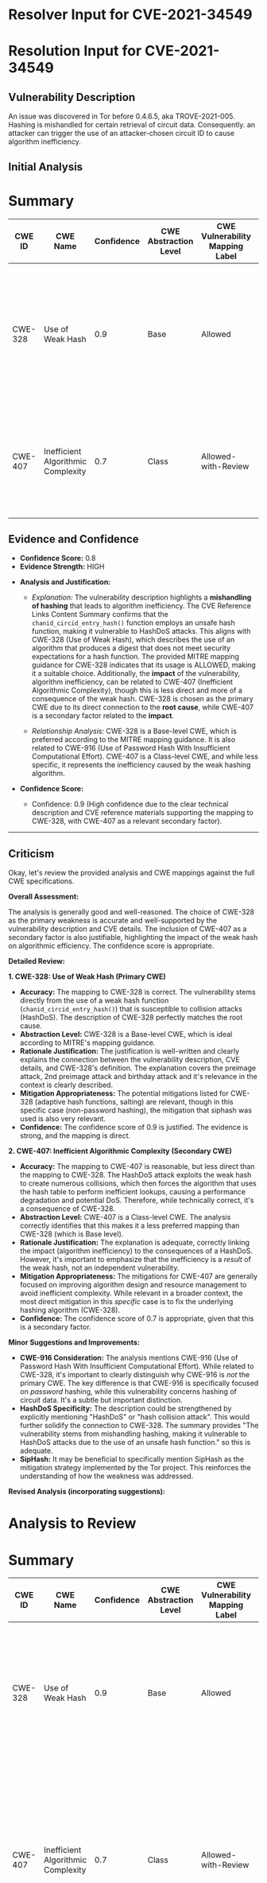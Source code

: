 # Resolver Input for CVE-2021-34549

# Resolution Input for CVE-2021-34549

## Vulnerability Description
An issue was discovered in Tor before 0.4.6.5, aka TROVE-2021-005. Hashing is mishandled for certain retrieval of circuit data. Consequently. an attacker can trigger the use of an attacker-chosen circuit ID to cause algorithm inefficiency.

## Initial Analysis
# Summary
| CWE ID | CWE Name | Confidence | CWE Abstraction Level | CWE Vulnerability Mapping Label | CWE-Vulnerability Mapping Notes |
|---|---|---|---|---|---|
| CWE-328 | Use of Weak Hash | 0.9 | Base | Allowed | Primary CWE: The vulnerability stems from mishandling hashing, making it vulnerable to HashDoS attacks due to the use of an unsafe hash function. |
| CWE-407 | Inefficient Algorithmic Complexity | 0.7 | Class | Allowed-with-Review | Secondary Candidate: The impact of the vulnerability is algorithm inefficiency, which can lead to denial of service. |

## Evidence and Confidence

*   **Confidence Score:** 0.8
*   **Evidence Strength:** HIGH

- **Analysis and Justification:**  
  - *Explanation:* The vulnerability description highlights a **mishandling of hashing** that leads to algorithm inefficiency. The CVE Reference Links Content Summary confirms that the `chanid_circid_entry_hash()` function employs an unsafe hash function, making it vulnerable to HashDoS attacks. This aligns with CWE-328 (Use of Weak Hash), which describes the use of an algorithm that produces a digest that does not meet security expectations for a hash function. The provided MITRE mapping guidance for CWE-328 indicates that its usage is ALLOWED, making it a suitable choice. Additionally, the **impact** of the vulnerability, algorithm inefficiency, can be related to CWE-407 (Inefficient Algorithmic Complexity), though this is less direct and more of a consequence of the weak hash. CWE-328 is chosen as the primary CWE due to its direct connection to the **root cause**, while CWE-407 is a secondary factor related to the **impact**.

  - *Relationship Analysis:* CWE-328 is a Base-level CWE, which is preferred according to the MITRE mapping guidance. It is also related to CWE-916 (Use of Password Hash With Insufficient Computational Effort). CWE-407 is a Class-level CWE, and while less specific, it represents the inefficiency caused by the weak hashing algorithm.

- **Confidence Score:**  
  - Confidence: 0.9 (High confidence due to the clear technical description and CVE reference materials supporting the mapping to CWE-328, with CWE-407 as a relevant secondary factor).

---

## Criticism
Okay, let's review the provided analysis and CWE mappings against the full CWE specifications.

**Overall Assessment:**

The analysis is generally good and well-reasoned. The choice of CWE-328 as the primary weakness is accurate and well-supported by the vulnerability description and CVE details. The inclusion of CWE-407 as a secondary factor is also justifiable, highlighting the impact of the weak hash on algorithmic efficiency. The confidence score is appropriate.

**Detailed Review:**

**1. CWE-328: Use of Weak Hash (Primary CWE)**

*   **Accuracy:**  The mapping to CWE-328 is correct. The vulnerability stems directly from the use of a weak hash function (`chanid_circid_entry_hash()`) that is susceptible to collision attacks (HashDoS).  The description of CWE-328 perfectly matches the root cause.
*   **Abstraction Level:**  CWE-328 is a Base-level CWE, which is ideal according to MITRE's mapping guidance.
*   **Rationale Justification:** The justification is well-written and clearly explains the connection between the vulnerability description, CVE details, and CWE-328's definition. The explanation covers the preimage attack, 2nd preimage attack and birthday attack and it's relevance in the context is clearly described.
*   **Mitigation Appropriateness:** The potential mitigations listed for CWE-328 (adaptive hash functions, salting) are relevant, though in this specific case (non-password hashing), the mitigation that siphash was used is also very relevant.
*   **Confidence:**  The confidence score of 0.9 is justified. The evidence is strong, and the mapping is direct.

**2. CWE-407: Inefficient Algorithmic Complexity (Secondary CWE)**

*   **Accuracy:** The mapping to CWE-407 is reasonable, but less direct than the mapping to CWE-328. The HashDoS attack exploits the weak hash to create numerous collisions, which then forces the algorithm that uses the hash table to perform inefficient lookups, causing a performance degradation and potential DoS. Therefore, while technically correct, it's a consequence of CWE-328.
*   **Abstraction Level:**  CWE-407 is a Class-level CWE. The analysis correctly identifies that this makes it a less preferred mapping than CWE-328 (which is Base level).
*   **Rationale Justification:** The explanation is adequate, correctly linking the impact (algorithm inefficiency) to the consequences of a HashDoS. However, it's important to emphasize that the inefficiency is a *result* of the weak hash, not an independent vulnerability.
*   **Mitigation Appropriateness:** The mitigations for CWE-407 are generally focused on improving algorithm design and resource management to avoid inefficient complexity. While relevant in a broader context, the most direct mitigation in this *specific* case is to fix the underlying hashing algorithm (CWE-328).
*   **Confidence:** The confidence score of 0.7 is appropriate, given that this is a secondary factor.

**Minor Suggestions and Improvements:**

*   **CWE-916 Consideration:** The analysis mentions CWE-916 (Use of Password Hash With Insufficient Computational Effort). While related to CWE-328, it's important to clearly distinguish why CWE-916 is *not* the primary CWE. The key difference is that CWE-916 is specifically focused on *password* hashing, while this vulnerability concerns hashing of circuit data. It's a subtle but important distinction.
*   **HashDoS Specificity:**  The description could be strengthened by explicitly mentioning "HashDoS" or "hash collision attack". This would further solidify the connection to CWE-328. The summary provides "The vulnerability stems from mishandling hashing, making it vulnerable to HashDoS attacks due to the use of an unsafe hash function." so this is adequate.
*   **SipHash:** It may be beneficial to specifically mention SipHash as the mitigation strategy implemented by the Tor project. This reinforces the understanding of how the weakness was addressed.

**Revised Analysis (incorporating suggestions):**

# Analysis to Review
# Summary
| CWE ID | CWE Name | Confidence | CWE Abstraction Level | CWE Vulnerability Mapping Label | CWE-Vulnerability Mapping Notes |
|---|---|---|---|---|---|
| CWE-328 | Use of Weak Hash | 0.9 | Base | Allowed | Primary CWE: The vulnerability stems from mishandling hashing, making it vulnerable to HashDoS attacks due to the use of an unsafe hash function. |
| CWE-407 | Inefficient Algorithmic Complexity | 0.7 | Class | Allowed-with-Review | Secondary Candidate: The impact of the vulnerability is algorithm inefficiency, which can lead to denial of service. This inefficiency is a consequence of the hash collisions caused by the weak hash. |

## Evidence and Confidence

*   **Confidence Score:** 0.8
*   **Evidence Strength:** HIGH

- **Analysis and Justification:**
    - *Explanation:* The vulnerability description highlights a **mishandling of hashing** that leads to algorithm inefficiency. The CVE Reference Links Content Summary confirms that the `chanid_circid_entry_hash()` function employs an unsafe hash function, making it vulnerable to HashDoS attacks. This aligns with CWE-328 (Use of Weak Hash), which describes the use of an algorithm that produces a digest that does not meet security expectations for a hash function, allowing for preimage, 2nd preimage, or birthday attacks. The provided MITRE mapping guidance for CWE-328 indicates that its usage is ALLOWED, making it a suitable choice.  The **impact** of the vulnerability, algorithm inefficiency, can be related to CWE-407 (Inefficient Algorithmic Complexity).  However, this is a *consequence* of the weak hashing, as the hash collisions force inefficient lookups.  CWE-328 is chosen as the primary CWE due to its direct connection to the **root cause**, while CWE-407 is a secondary factor related to the **impact**. The vulnerability can be classified as a HashDoS (Hash Denial of Service) attack. The Tor project has mitigated this weakness by using SipHash.

    - *Relationship Analysis:* CWE-328 is a Base-level CWE, which is preferred according to the MITRE mapping guidance. It is also related to CWE-916 (Use of Password Hash With Insufficient Computational Effort). However, CWE-916 is specifically related to *password* hashing, and this vulnerability concerns hashing of circuit data. CWE-407 is a Class-level CWE, and while less specific, it represents the inefficiency caused by the weak hashing algorithm.

- **Confidence Score:**
    - Confidence: 0.9 (High confidence due to the clear technical description and CVE reference materials supporting the mapping to CWE-328, with CWE-407 as a relevant secondary factor).

**In Conclusion:**

The analysis is solid. By incorporating the minor suggestions, the explanation becomes even more precise and easier to understand. The CWE mappings are accurate and well-justified based on the provided information.

Consider both the direct matches and the relationships between CWEs
when making your final determination.
        